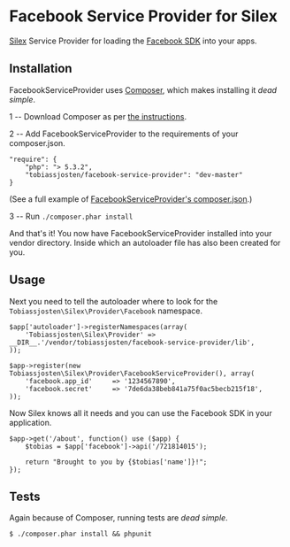 Facebook Service Provider for Silex
============================

[Silex][1] Service Provider for loading the [Facebook SDK][2] into your apps.

## Installation

FacebookServiceProvider uses [Composer][3], which makes installing it *dead simple*.

1 -- Download Composer as per [the instructions][4].

2 -- Add FacebookServiceProvider to the requirements of your composer.json.

    "require": {
        "php": "> 5.3.2",
        "tobiassjosten/facebook-service-provider": "dev-master"
    }

(See a full example of [FacebookServiceProvider's composer.json][5].)

3 -- Run `./composer.phar install`

And that's it! You now have FacebookServiceProvider installed into your vendor directory. Inside which an autoloader file has also been created for you.

## Usage

Next you need to tell the autoloader where to look for the `Tobiassjosten\Silex\Provider\Facebook` namespace.

    $app['autoloader']->registerNamespaces(array(
        'Tobiassjosten\Silex\Provider' => __DIR__.'/vendor/tobiassjosten/facebook-service-provider/lib',
    ));

    $app->register(new Tobiassjosten\Silex\Provider\FacebookServiceProvider(), array(
        'facebook.app_id'     => '1234567890',
        'facebook.secret'     => '7de6da38beb841a75f0ac5becb215f18',
    ));

Now Silex knows all it needs and you can use the Facebook SDK in your application.

    $app->get('/about', function() use ($app) {
        $tobias = $app['facebook']->api('/721814015');

        return "Brought to you by {$tobias['name']}!";
    });

## Tests

Again because of Composer, running tests are *dead simple*.

    $ ./composer.phar install && phpunit

[1]: http://silex-project.org/
[2]: https://github.com/facebook/facebook-php-sdk
[3]: http://getcomposer.org/
[4]: http://getcomposer.org/download/
[5]: https://github.com/tobiassjosten/FacebookServiceProvider/blob/master/composer.json
